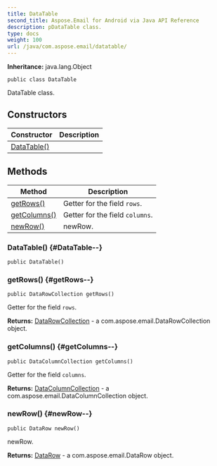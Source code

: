 ```yaml
---
title: DataTable
second_title: Aspose.Email for Android via Java API Reference
description: pDataTable class.
type: docs
weight: 100
url: /java/com.aspose.email/datatable/
---
```

**Inheritance:**
java.lang.Object
```
public class DataTable
```

DataTable class.
## Constructors

| Constructor | Description |
| --- | --- |
| [DataTable()](#DataTable--) |  |
## Methods

| Method | Description |
| --- | --- |
| [getRows()](#getRows--) | Getter for the field `rows`. |
| [getColumns()](#getColumns--) | Getter for the field `columns`. |
| [newRow()](#newRow--) | newRow. |
### DataTable() {#DataTable--}
```
public DataTable()
```


### getRows() {#getRows--}
```
public DataRowCollection getRows()
```


Getter for the field `rows`.

**Returns:**
[DataRowCollection](../../com.aspose.email/datarowcollection) - a com.aspose.email.DataRowCollection object.
### getColumns() {#getColumns--}
```
public DataColumnCollection getColumns()
```


Getter for the field `columns`.

**Returns:**
[DataColumnCollection](../../com.aspose.email/datacolumncollection) - a com.aspose.email.DataColumnCollection object.
### newRow() {#newRow--}
```
public DataRow newRow()
```


newRow.

**Returns:**
[DataRow](../../com.aspose.email/datarow) - a com.aspose.email.DataRow object.
